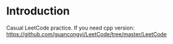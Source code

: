 # Introduction
Casual LeetCode practice.
If you need cpp version:
https://github.com/guancongyi/LeetCode/tree/master/LeetCode
